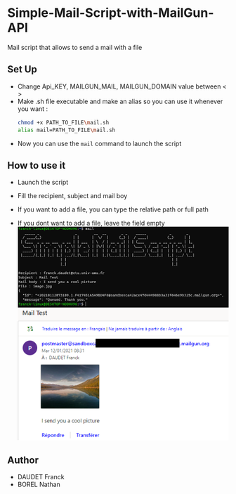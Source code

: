 # Simple-Mail-Script-with-MailGun-API
Mail script that allows to send a mail with a file

## Set Up

* Change Api_KEY, MAILGUN_MAIL, MAILGUN_DOMAIN value between < >
* Make .sh file executable and make an alias so you can use it whenever you want :
    ```bash
    chmod +x PATH_TO_FILE\mail.sh
    alias mail=PATH_TO_FILE\mail.sh
    ```
* Now you can use the `mail` command to launch the script

## How to use it

* Launch the script
* Fill the recipient, subject and mail boy

* If you want to add a file, you can type the relative path or full path
* If you dont want to add a file, leave the field empty
![bash](./images/bash.png?raw=true "Exemple d'utilisation du script")
![mail](./images/mail.png?raw=true "Exemple de mail")

## Author
* DAUDET Franck
* BOREL Nathan
